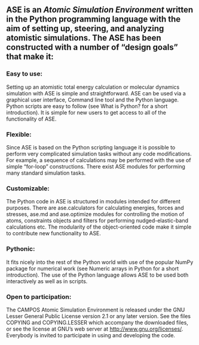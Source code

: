 ## ASE is an ***Atomic Simulation Environment*** written in the Python programming language with the aim of setting up, steering, and analyzing atomistic simulations. The ASE has been constructed with a number of “design goals” that make it:

### Easy to use:

Setting up an atomistic total energy calculation or molecular dynamics simulation with ASE is simple and straightforward. ASE can be used via a graphical user interface, Command line tool and the Python language. Python scripts are easy to follow (see What is Python? for a short introduction). It is simple for new users to get access to all of the functionality of ASE.

### Flexible:

Since ASE is based on the Python scripting language it is possible to perform very complicated simulation tasks without any code modifications. For example, a sequence of calculations may be performed with the use of simple “for-loop” constructions. There exist ASE modules for performing many standard simulation tasks.

### Customizable:

The Python code in ASE is structured in modules intended for different purposes. There are ase.calculators for calculating energies, forces and stresses, ase.md and ase.optimize modules for controlling the motion of atoms, constraints objects and filters for performing nudged-elastic-band calculations etc. The modularity of the object-oriented code make it simple to contribute new functionality to ASE.

### Pythonic:

It fits nicely into the rest of the Python world with use of the popular NumPy package for numerical work (see Numeric arrays in Python for a short introduction). The use of the Python language allows ASE to be used both interactively as well as in scripts.

### Open to participation:

The CAMPOS Atomic Simulation Environment is released under the GNU Lesser General Public License version 2.1 or any later version. See the files COPYING and COPYING.LESSER which accompany the downloaded files, or see the license at GNU’s web server at http://www.gnu.org/licenses/. Everybody is invited to participate in using and developing the code.


